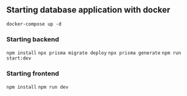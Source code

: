 ## Starting database application with docker
`docker-compose up -d`

### Starting backend
`npm install`
`npx prisma migrate deploy`
`npx prisma generate`
`npm run start:dev`

### Starting frontend
`npm install`
`npm run dev`


